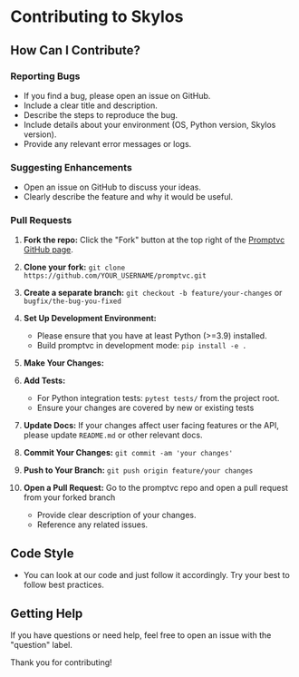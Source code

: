 # Contributing to Skylos

## How Can I Contribute?

### Reporting Bugs
- If you find a bug, please open an issue on GitHub.
- Include a clear title and description.
- Describe the steps to reproduce the bug.
- Include details about your environment (OS, Python version, Skylos version).
- Provide any relevant error messages or logs.

### Suggesting Enhancements
- Open an issue on GitHub to discuss your ideas.
- Clearly describe the feature and why it would be useful.

### Pull Requests

1.  **Fork the repo:** Click the "Fork" button at the top right of the [Promptvc GitHub page](https://github.com/duriantaco/promptvc).
2.  **Clone your fork:** `git clone https://github.com/YOUR_USERNAME/promptvc.git`
3.  **Create a separate branch:** `git checkout -b feature/your-changes` or `bugfix/the-bug-you-fixed`
4.  **Set Up Development Environment:**
    * Please ensure that you have at least Python (>=3.9) installed.
    * Build promptvc in development mode: `pip install -e .`

5.  **Make Your Changes:**
6.  **Add Tests:**
    * For Python integration tests: `pytest tests/` from the project root.
    * Ensure your changes are covered by new or existing tests

7.  **Update Docs:** If your changes affect user facing features or the API, please update `README.md` or other relevant docs.
8.  **Commit Your Changes:** `git commit -am 'your changes'`
9.  **Push to Your Branch:** `git push origin feature/your changes`
10. **Open a Pull Request:** Go to the promptvc repo and open a pull request from your forked branch
    * Provide clear description of your changes.
    * Reference any related issues.

## Code Style
- You can look at our code and just follow it accordingly. Try your best to follow best practices. 

## Getting Help
If you have questions or need help, feel free to open an issue with the "question" label.

Thank you for contributing!